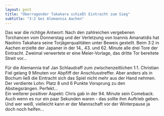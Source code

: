 ```yaml
---
layout: post
title: "Überragender Takahara schießt Eintracht zum Sieg"
subtitle: "3:2 bei Alemannia Aachen"
---
```


Das war die richtige Antwort: Nach den zahlreichen vergebenen Torchancen vom Donnerstag und der Verletzung von Ioannis Amanatidis hat Naohiro Takahara seine Torjägerqualitäten unter Beweis gestellt. Beim 3:2 in Aachen erzielte der Japaner in der 14., 43. und 62. Minute alle drei Tore der Eintracht. Zweimal verwertete er eine Meier-Vorlage, das dritte Tor bereitete Streit vor...

Für die Alemannia traf Jan Schlaudraff zum zwischenzeitlichen 1:1. Christian Fiel gelang 9 Minuten vor Abpfiff der Anschlusstreffer. Aber anders als in Bochum ließ die Eintracht sich das Spiel nicht mehr aus der Hand nehmen. Der verdiente Lohn: Platz 8 und 6 Punkte Vorsprung zu den Abstiegsrängen. Perfekt...  
Ein weiterer positiver Aspekt: Chris gab in der 94. Minute sein Comeback. Auch wenn es nur ein paar Sekunden waren - das sollte ihm Auftrieb geben. Und wer weiß, vielleicht kann er der Mannschaft vor der Winterpause ja doch noch helfen...
